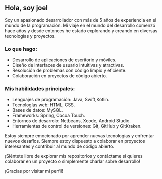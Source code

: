 ## Hola, soy joel 

Soy un apasionado desarrollador con más de 5 años de experiencia en el mundo de la programación. Mi viaje en el mundo del desarrollo comenzó hace años y desde entonces he estado explorando y creando en diversas tecnologías y proyectos.

### Lo que hago:

- Desarrollo de aplicaciones de escritorio y móviles.
- Diseño de interfaces de usuario intuitivas y atractivas.
- Resolución de problemas con código limpio y eficiente.
- Colaboración en proyectos de código abierto.

### Mis habilidades principales:

- Lenguajes de programación: Java, Swift,Kotlin.
- Tecnologías web: HTML, CSS.
- Bases de datos: MySQL.
- Frameworks: Spring, Cocoa Touch.
- Entornos de desarrolo: Netbeans, Xcode, Android Studio.
- Herramientas de control de versiones: Git, GitHub y GitKraken.

Estoy siempre emocionado por aprender nuevas tecnologías y enfrentar nuevos desafíos. Siempre estoy dispuesto a colaborar en proyectos interesantes y contribuir al mundo de código abierto.

¡Siéntete libre de explorar mis repositorios y contáctame si quieres colaborar en un proyecto o simplemente charlar sobre desarrollo!

¡Gracias por visitar mi perfil!
